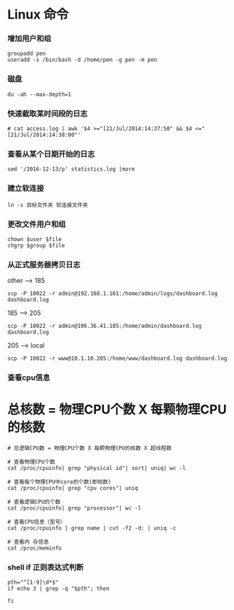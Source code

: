 # Linux 命令
### 增加用户和组

```
groupadd pen
useradd -s /bin/bash -d /home/pen -g pen -m pen
```
### 磁盘

```
du -ah --max-depth=1
```
### 快速截取某时间段的日志
```
# cat access.log | awk '$4 >="[21/Jul/2014:14:37:50" && $4 <="[21/Jul/2014:14:38:00"'
```
### 查看从某个日期开始的日志

```
sed '/2016-12-13/p' statistics.log |more
```
### 建立软连接

```
ln -s 目标文件夹 软连接文件夹
```
### 更改文件用户和组

```
chown $user $file
chgrp $group $file
```

### 从正式服务器拷贝日志

other --> 185

```
scp -P 10022 -r admin@192.168.1.161:/home/admin/logs/dashboard.log dashboard.log
```
185 --> 205

```
scp -P 10022 -r admin@106.36.41.185:/home/admin/dashboard.log dashboard.log
```
205 --> local

```
scp -P 10022 -r www@10.1.10.205:/home/www/dashboard.log dashboard.log 
```

### 查看cpu信息
 # 总核数 = 物理CPU个数 X 每颗物理CPU的核数 
	# 总逻辑CPU数 = 物理CPU个数 X 每颗物理CPU的核数 X 超线程数
	
	# 查看物理CPU个数
	cat /proc/cpuinfo| grep "physical id"| sort| uniq| wc -l
	
	# 查看每个物理CPU中core的个数(即核数)
	cat /proc/cpuinfo| grep "cpu cores"| uniq
	
	# 查看逻辑CPU的个数
	cat /proc/cpuinfo| grep "processor"| wc -l

	# 查看CPU信息（型号）
	cat /proc/cpuinfo | grep name | cut -f2 -d: | uniq -c
	
	# 查看内 存信息
	cat /proc/meminfo
	
### shell if 正则表达式判断
```
pth="^[1-9]\d*$"
if echo 3 | grep -q "$pth"; then

fi
```

